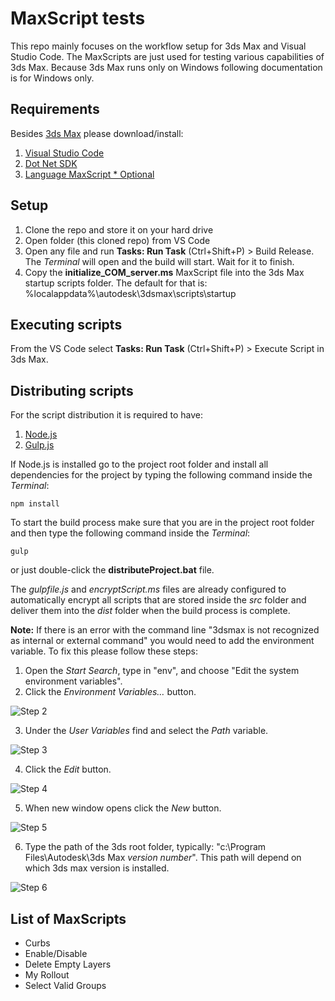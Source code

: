 # MaxScript tests

This repo mainly focuses on the workflow setup for 3ds Max and Visual Studio Code. The MaxScripts are just used for testing various capabilities of 3ds Max. Because 3ds Max runs only on Windows following documentation is for Windows only.

## Requirements

Besides [3ds Max](https://www.autodesk.com/products/3ds-max/overview?term=1-YEAR&tab=subscription) please download/install:

1. [Visual Studio Code](https://code.visualstudio.com/)
2. [Dot Net SDK](https://dotnet.microsoft.com/download/dotnet/thank-you/sdk-3.1.414-windows-x64-installer)
3. [Language MaxScript * Optional](https://marketplace.visualstudio.com/items?itemName=atelierbump.language-maxscript)

## Setup

1. Clone the repo and store it on your hard drive
2. Open folder (this cloned repo) from VS Code
3. Open any file and run **Tasks: Run Task** (Ctrl+Shift+P) > Build Release. The *Terminal* will open and the build will start. Wait for it to finish.
4. Copy the **initialize_COM_server.ms** MaxScript file into the 3ds Max startup scripts folder. The default for that is: %localappdata%\autodesk\3dsmax\scripts\startup

## Executing scripts

From the VS Code select **Tasks: Run Task** (Ctrl+Shift+P) > Execute Script in 3ds Max.

## Distributing scripts

For the script distribution it is required to have:

1. [Node.js](https://nodejs.org/en/)
2. [Gulp.js](https://gulpjs.com/)

If Node.js is installed go to the project root folder and install all dependencies for the project by typing the following command inside the *Terminal*:

```
npm install
```

To start the build process make sure that you are in the project root folder and then type the following command inside the *Terminal*:

```
gulp
```

or just double-click the **distributeProject.bat** file.

The *gulpfile.js* and *encryptScript.ms* files are already configured to automatically encrypt all scripts that are stored inside the *src* folder and deliver them into the *dist* folder when the build process is complete.

**Note:** If there is an error with the command line "3dsmax is not recognized as internal or external command" you would need to add the environment variable. To fix this please follow these steps:

1. Open the *Start Search*, type in "env", and choose "Edit the system environment variables".
2. Click the *Environment Variables…* button.

![Step 2](https://drive.google.com/uc?export=view&id=1bnkreCH5NoCBt0vDodjMIVWnxSMv3I_5)

3. Under the *User Variables* find and select the *Path* variable.

![Step 3](https://drive.google.com/uc?export=view&id=1l5E8783jjWEzz6Cosh91J03_-gG8NRbp)

4. Click the *Edit* button.

![Step 4](https://drive.google.com/uc?export=view&id=13EqRRi8GwspaBnCHuIFMhV-SDmBUKSD6)

5. When new window opens click the *New* button.

![Step 5](https://drive.google.com/uc?export=view&id=1JY1-dldqavMpHTxryuEmggO0EM2l1uMJ)

6. Type the path of the 3ds root folder, typically: "c:\Program Files\Autodesk\3ds Max *version number*\". This path will depend on which 3ds max version is installed.

![Step 6](https://drive.google.com/uc?export=view&id=1hTHJRKjlOlKUCe_oPp1vcy2K8TNO4NAT)

## List of MaxScripts

* Curbs
* Enable/Disable
* Delete Empty Layers
* My Rollout
* Select Valid Groups